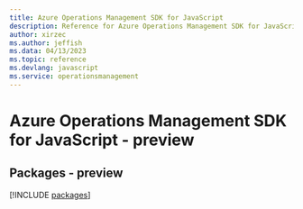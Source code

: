 ```yaml
---
title: Azure Operations Management SDK for JavaScript
description: Reference for Azure Operations Management SDK for JavaScript
author: xirzec
ms.author: jeffish
ms.data: 04/13/2023
ms.topic: reference
ms.devlang: javascript
ms.service: operationsmanagement
---
```

# Azure Operations Management SDK for JavaScript - preview
## Packages - preview
[!INCLUDE [packages](operations-management-index.md)]